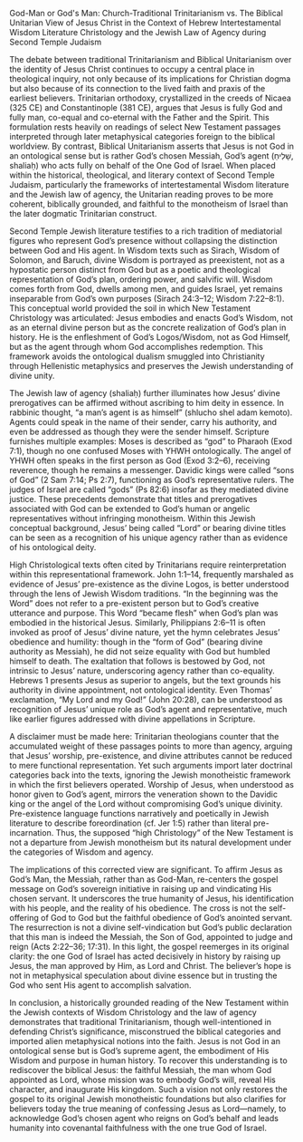 God-Man or God's Man: Church-Traditional Trinitarianism vs. The Biblical Unitarian View of Jesus Christ in the Context of Hebrew Intertestamental Wisdom Literature Christology and the Jewish Law of Agency during Second Temple Judaism

The debate between traditional Trinitarianism and Biblical Unitarianism over the identity of Jesus Christ continues to occupy a central place in theological inquiry, not only because of its implications for Christian dogma but also because of its connection to the lived faith and praxis of the earliest believers. Trinitarian orthodoxy, crystallized in the creeds of Nicaea (325 CE) and Constantinople (381 CE), argues that Jesus is fully God and fully man, co-equal and co-eternal with the Father and the Spirit. This formulation rests heavily on readings of select New Testament passages interpreted through later metaphysical categories foreign to the biblical worldview. By contrast, Biblical Unitarianism asserts that Jesus is not God in an ontological sense but is rather God’s chosen Messiah, God’s agent (שָׁלִיחַ, shaliaḥ) who acts fully on behalf of the One God of Israel. When placed within the historical, theological, and literary context of Second Temple Judaism, particularly the frameworks of intertestamental Wisdom literature and the Jewish law of agency, the Unitarian reading proves to be more coherent, biblically grounded, and faithful to the monotheism of Israel than the later dogmatic Trinitarian construct.

Second Temple Jewish literature testifies to a rich tradition of mediatorial figures who represent God’s presence without collapsing the distinction between God and His agent. In Wisdom texts such as Sirach, Wisdom of Solomon, and Baruch, divine Wisdom is portrayed as preexistent, not as a hypostatic person distinct from God but as a poetic and theological representation of God’s plan, ordering power, and salvific will. Wisdom comes forth from God, dwells among men, and guides Israel, yet remains inseparable from God’s own purposes (Sirach 24:3–12; Wisdom 7:22–8:1). This conceptual world provided the soil in which New Testament Christology was articulated: Jesus embodies and enacts God’s Wisdom, not as an eternal divine person but as the concrete realization of God’s plan in history. He is the enfleshment of God’s Logos/Wisdom, not as God Himself, but as the agent through whom God accomplishes redemption. This framework avoids the ontological dualism smuggled into Christianity through Hellenistic metaphysics and preserves the Jewish understanding of divine unity.

The Jewish law of agency (shaliaḥ) further illuminates how Jesus’ divine prerogatives can be affirmed without ascribing to him deity in essence. In rabbinic thought, “a man’s agent is as himself” (shlucho shel adam kemoto). Agents could speak in the name of their sender, carry his authority, and even be addressed as though they were the sender himself. Scripture furnishes multiple examples: Moses is described as “god” to Pharaoh (Exod 7:1), though no one confused Moses with YHWH ontologically. The angel of YHWH often speaks in the first person as God (Exod 3:2–6), receiving reverence, though he remains a messenger. Davidic kings were called “sons of God” (2 Sam 7:14; Ps 2:7), functioning as God’s representative rulers. The judges of Israel are called “gods” (Ps 82:6) insofar as they mediated divine justice. These precedents demonstrate that titles and prerogatives associated with God can be extended to God’s human or angelic representatives without infringing monotheism. Within this Jewish conceptual background, Jesus’ being called “Lord” or bearing divine titles can be seen as a recognition of his unique agency rather than as evidence of his ontological deity.

High Christological texts often cited by Trinitarians require reinterpretation within this representational framework. John 1:1–14, frequently marshaled as evidence of Jesus’ pre-existence as the divine Logos, is better understood through the lens of Jewish Wisdom traditions. “In the beginning was the Word” does not refer to a pre-existent person but to God’s creative utterance and purpose. This Word “became flesh” when God’s plan was embodied in the historical Jesus. Similarly, Philippians 2:6–11 is often invoked as proof of Jesus’ divine nature, yet the hymn celebrates Jesus’ obedience and humility: though in the “form of God” (bearing divine authority as Messiah), he did not seize equality with God but humbled himself to death. The exaltation that follows is bestowed by God, not intrinsic to Jesus’ nature, underscoring agency rather than co-equality. Hebrews 1 presents Jesus as superior to angels, but the text grounds his authority in divine appointment, not ontological identity. Even Thomas’ exclamation, “My Lord and my God!” (John 20:28), can be understood as recognition of Jesus’ unique role as God’s agent and representative, much like earlier figures addressed with divine appellations in Scripture.

A disclaimer must be made here: Trinitarian theologians counter that the accumulated weight of these passages points to more than agency, arguing that Jesus’ worship, pre-existence, and divine attributes cannot be reduced to mere functional representation. Yet such arguments import later doctrinal categories back into the texts, ignoring the Jewish monotheistic framework in which the first believers operated. Worship of Jesus, when understood as honor given to God’s agent, mirrors the veneration shown to the Davidic king or the angel of the Lord without compromising God’s unique divinity. Pre-existence language functions narratively and poetically in Jewish literature to describe foreordination (cf. Jer 1:5) rather than literal pre-incarnation. Thus, the supposed “high Christology” of the New Testament is not a departure from Jewish monotheism but its natural development under the categories of Wisdom and agency.

The implications of this corrected view are significant. To affirm Jesus as God’s Man, the Messiah, rather than as God-Man, re-centers the gospel message on God’s sovereign initiative in raising up and vindicating His chosen servant. It underscores the true humanity of Jesus, his identification with his people, and the reality of his obedience. The cross is not the self-offering of God to God but the faithful obedience of God’s anointed servant. The resurrection is not a divine self-vindication but God’s public declaration that this man is indeed the Messiah, the Son of God, appointed to judge and reign (Acts 2:22–36; 17:31). In this light, the gospel reemerges in its original clarity: the one God of Israel has acted decisively in history by raising up Jesus, the man approved by Him, as Lord and Christ. The believer’s hope is not in metaphysical speculation about divine essence but in trusting the God who sent His agent to accomplish salvation.

In conclusion, a historically grounded reading of the New Testament within the Jewish contexts of Wisdom Christology and the law of agency demonstrates that traditional Trinitarianism, though well-intentioned in defending Christ’s significance, misconstrued the biblical categories and imported alien metaphysical notions into the faith. Jesus is not God in an ontological sense but is God’s supreme agent, the embodiment of His Wisdom and purpose in human history. To recover this understanding is to rediscover the biblical Jesus: the faithful Messiah, the man whom God appointed as Lord, whose mission was to embody God’s will, reveal His character, and inaugurate His kingdom. Such a vision not only restores the gospel to its original Jewish monotheistic foundations but also clarifies for believers today the true meaning of confessing Jesus as Lord—namely, to acknowledge God’s chosen agent who reigns on God’s behalf and leads humanity into covenantal faithfulness with the one true God of Israel.